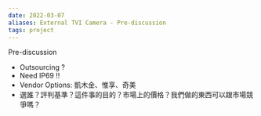 ```yaml
---
date: 2022-03-07
aliases: External TVI Camera - Pre-discussion
tags: project
---
```


Pre-discussion
- Outsourcing ?
- Need IP69 !!
- Vendor Options: 凱木金、惟享、奇美
- 選誰？評判基準？這件事的目的？市場上的價格？我們做的東西可以跟市場競爭嗎？